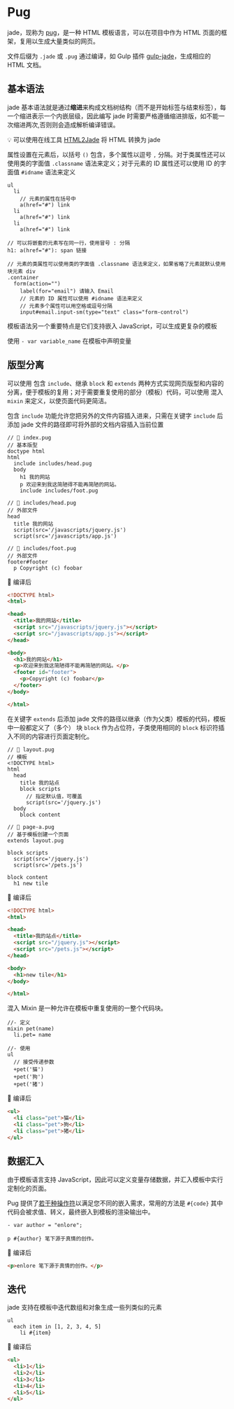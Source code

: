 # Pug
jade，现称为 [pug](https://pugjs.org/)，是一种 HTML 模板语言，可以在项目中作为 HTML 页面的框架，复用以生成大量类似的网页。

文件后缀为 `.jade` 或 `.pug` 通过编译，如 Gulp 插件 [gulp-jade](https://www.npmjs.com/package/gulp-jade)，生成相应的  HTML 文档。

## 基本语法
jade 基本语法就是通过**缩进**来构成文档树结构（而不是开始标签与结束标签），每一个缩进表示一个内嵌层级，因此编写 jade 时需要严格遵循缩进排版，如不能一次缩进两次,否则则会造成解析编译错误。

:bulb: 可以使用在线工具 [HTML2Jade](http://html2jade.org/) 将 HTML 转换为 jade

属性设置在元素后，以括号 `()` 包含，多个属性以逗号 `,` 分隔。对于类属性还可以使用类的字面值 `.classname` 语法来定义；对于元素的 ID 属性还可以使用 ID 的字面值 `#idname` 语法来定义

```pug
ul
  li
    // 元素的属性在括号中
    a(href="#") link
  li
    a(href="#") link
  li
    a(href="#") link

// 可以将嵌套的元素写在同一行，使用冒号 : 分隔
h1: a(href="#"): span 链接

// 元素的类属性可以使用类的字面值 .classname 语法来定义，如果省略了元素就默认使用块元素 div
.container
  form(action="")
    label(for="email") 请输入 Email
    // 元素的 ID 属性可以使用 #idname 语法来定义
    // 元素多个属性可以用空格或逗号分隔
    input#email.input-sm(type="text" class="form-control")
```

模板语法另一个重要特点是它们支持嵌入 JavaScript，可以生成更复杂的模板

使用 `- var variable_name` 在模板中声明变量

## 版型分离
可以使用 包含 `include`、继承 `block` 和 `extends` 两种方式实现网页版型和内容的分离，便于模板的复用；对于需要重复使用的部分（模板）代码，可以使用 混入 `mixin` 来定义，以使页面代码更简洁。

包含 `include` 功能允许您把另外的文件内容插入进来，只需在关键字 `include` 后添加 jade 文件的路径即可将外部的文档内容插入当前位置

```pug
// 📁 index.pug
// 基本版型
doctype html
html
  include includes/head.pug
  body
    h1 我的网站
    p 欢迎来到我这简陋得不能再简陋的网站。
    include includes/foot.pug
```

```pug
// 📁 includes/head.pug
// 外部文件
head
  title 我的网站
  script(src='/javascripts/jquery.js')
  script(src='/javascripts/app.js')
```

```pug
// 📁 includes/foot.pug
// 外部文件
footer#footer
  p Copyright (c) foobar
```

:hammer: 编译后

```html
<!DOCTYPE html>
<html>

<head>
  <title>我的网站</title>
  <script src="/javascripts/jquery.js"></script>
  <script src="/javascripts/app.js"></script>
</head>

<body>
  <h1>我的网站</h1>
  <p>欢迎来到我这简陋得不能再简陋的网站。</p>
  <footer id="footer">
    <p>Copyright (c) foobar</p>
  </footer>
</body>

</html>
```

在关键字 `extends` 后添加  jade 文件的路径以继承（作为父类）模板的代码，模板中一般都定义了（多个） 块 `block` 作为占位符，子类使用相同的 `block` 标识符插入不同的内容进行页面定制化。

```pug
// 📁 layout.pug
// 模板
<!DOCTYPE html>
html
  head
    title 我的站点
    block scripts
      // 指定默认值，可覆盖
      script(src='/jquery.js')
  body
    block content
```

```pug
// 📁 page-a.pug
// 基于模板创建一个页面
extends layout.pug

block scripts
  script(src='/jquery.js')
  script(src='/pets.js')

block content
  h1 new tile
```

:hammer: 编译后

```html
<!DOCTYPE html>
<html>

<head>
  <title>我的站点</title>
  <script src="/jquery.js"></script>
  <script src="/pets.js"></script>
</head>

<body>
  <h1>new tile</h1>
</body>

</html>
```

混入 Mixin 是一种允许在模板中重复使用的一整个代码块。

```pug
//- 定义
mixin pet(name)
  li.pet= name

//- 使用
ul
  // 接受传递参数
  +pet('猫')
  +pet('狗')
  +pet('猪')
```

:hammer: 编译后

```html
<ul>
  <li class="pet">猫</li>
  <li class="pet">狗</li>
  <li class="pet">猪</li>
</ul>
```


## 数据汇入
由于模板语言支持 JavaScript，因此可以定义变量存储数据，并汇入模板中实行定制化的页面。

Pug 提供了[若干种操作符](https://www.pugjs.cn/language/interpolation.html)以满足您不同的嵌入需求，常用的方法是 `#{code}` 其中代码会被求值、转义，最终嵌入到模板的渲染输出中。

```pug
- var author = "enlore";

p #{author} 笔下源于真情的创作。

```

:hammer: 编译后

```html
<p>enlore 笔下源于真情的创作。</p>
```

## 迭代
jade 支持在模板中迭代数组和对象生成一些列类似的元素

```pug
ul
  each item in [1, 2, 3, 4, 5]
    li #{item}
```

:hammer: 编译后

```html
<ul>
  <li>1</li>
  <li>2</li>
  <li>3</li>
  <li>4</li>
  <li>5</li>
</ul>
```